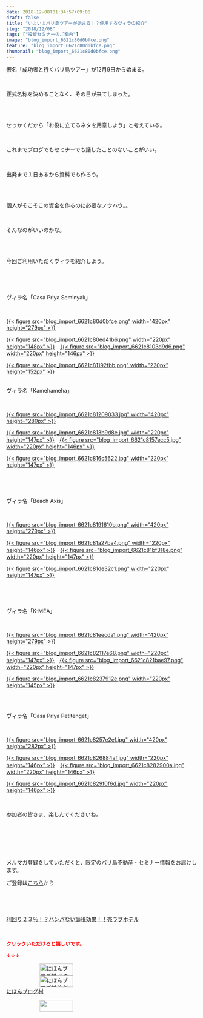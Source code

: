 ```yaml
---
date: 2018-12-08T01:34:57+09:00
draft: false
title: "いよいよバリ島ツアーが始まる！？使用するヴィラの紹介"
slug: "2018/12/08"
tags: ["投資セミナーのご案内"]
image: "blog_import_6621c80d0bfce.png"
feature: "blog_import_6621c80d0bfce.png"
thumbnail: "blog_import_6621c80d0bfce.png"
---
```

<p>仮名「成功者と行くバリ島ツアー」が12月9日から始まる。</p><p> </p><p>正式名称を決めることなく、その日が来てしまった。</p><p> </p><p><br/>せっかくだから「お役に立てるネタを用意しよう」と考えている。</p><p> </p><p>これまでブログでもセミナーでも話したことのないことがいい。</p><p> </p><p>出発まで１日あるから資料でも作ろう。</p><p> </p><p><br/>個人がそこそこの資金を作るのに必要なノウハウ。。</p><p> </p><p>そんなのがいいのかな。</p><p> </p><p><br/>今回ご利用いただくヴィラを紹介しよう。</p><p> </p><p> </p><p>ヴィラ名「Casa Priya Seminyak」</p><p> </p><p><a href="blog_import_6621c80d0bfce.png">{{< figure src="blog_import_6621c80d0bfce.png" width="420px" height="279px" >}}</a></p><p><a href="blog_import_6621c80ed41b6.png">{{< figure src="blog_import_6621c80ed41b6.png" width="220px" height="148px" >}}</a>　<a href="blog_import_6621c8103d9d6.png">{{< figure src="blog_import_6621c8103d9d6.png" width="220px" height="146px" >}}</a></p><p><a href="blog_import_6621c81192fbb.png">{{< figure src="blog_import_6621c81192fbb.png" width="220px" height="152px" >}}</a></p><p><br/>ヴィラ名「Kamehameha」</p><p> </p><p><a href="blog_import_6621c81209033.jpg">{{< figure src="blog_import_6621c81209033.jpg" width="420px" height="280px" >}}</a></p><p><a href="blog_import_6621c813b9d8e.jpg">{{< figure src="blog_import_6621c813b9d8e.jpg" width="220px" height="147px" >}}</a>　<a href="blog_import_6621c8157ecc5.jpg">{{< figure src="blog_import_6621c8157ecc5.jpg" width="220px" height="146px" >}}</a></p><p><a href="blog_import_6621c816c5622.jpg">{{< figure src="blog_import_6621c816c5622.jpg" width="220px" height="147px" >}}</a></p><p> </p><p> </p><p>ヴィラ名「Beach Axis」</p><p> </p><p><a href="blog_import_6621c8191610b.png">{{< figure src="blog_import_6621c8191610b.png" width="420px" height="279px" >}}</a></p><p><a href="blog_import_6621c81a27ba4.png">{{< figure src="blog_import_6621c81a27ba4.png" width="220px" height="146px" >}}</a>　<a href="blog_import_6621c81bf318e.png">{{< figure src="blog_import_6621c81bf318e.png" width="220px" height="147px" >}}</a></p><p><a href="blog_import_6621c81de32c1.png">{{< figure src="blog_import_6621c81de32c1.png" width="220px" height="147px" >}}</a></p><p> </p><p> </p><p>ヴィラ名「K-MEA」</p><p> </p><p><a href="blog_import_6621c81eecda1.png">{{< figure src="blog_import_6621c81eecda1.png" width="420px" height="279px" >}}</a></p><p><a href="blog_import_6621c82117e68.png">{{< figure src="blog_import_6621c82117e68.png" width="220px" height="147px" >}}</a>　<a href="blog_import_6621c821bae97.png">{{< figure src="blog_import_6621c821bae97.png" width="220px" height="147px" >}}</a></p><p><a href="blog_import_6621c8237912e.png">{{< figure src="blog_import_6621c8237912e.png" width="220px" height="145px" >}}</a></p><p> </p><p><br/>ヴィラ名「Casa Priya Petitenget」</p><p> </p><p><a href="blog_import_6621c8257e2ef.jpg">{{< figure src="blog_import_6621c8257e2ef.jpg" width="420px" height="282px" >}}</a></p><p><a href="blog_import_6621c826884af.jpg">{{< figure src="blog_import_6621c826884af.jpg" width="220px" height="146px" >}}</a>　<a href="blog_import_6621c8282900a.jpg">{{< figure src="blog_import_6621c8282900a.jpg" width="220px" height="146px" >}}</a></p><p><a href="blog_import_6621c829f0f6d.jpg">{{< figure src="blog_import_6621c829f0f6d.jpg" width="220px" height="146px" >}}</a></p><p> </p><p>参加者の皆さま、楽しんでくださいね。</p><p> </p><p> </p><p> </p><p>メルマガ登録をしていただくと、限定のバリ島不動産・セミナー情報をお届けします。</p><p>ご登録は<a href="f9eeVI" target="_blank">こちら</a>から</p><p style="text-align: center;"> </p><p style="text-align: center;"> </p><p><a href="entry-12416230297.html#_=_" target="_blank">利回り２３％！？ハンパない節税効果！！売ラブホテル</a></p><p> </p><p><font color="#ff0000" size="2"><strong>クリックいただけると嬉しいです。</strong></font></p><p><font color="#ff0000" size="2"><strong>↓↓↓</strong></font></p><p><a href="ranking.html?p_cid=01260127" id="&amp;blogmura_banner" target="_blank"><img alt="にほんブログ村 その他生活ブログ 不動産投資へ" border="0" height="31" src="data:image/svg+xml;charset=utf-8,%3Csvg%20xmlns%3D%22http%3A%2F%2Fwww.w3.org%2F2000%2Fsvg%22%20title%3D%22Placeholder%20for%20Images%22%20role%3D%22presentation%22%20viewBox%3D%220%200%2088%2031%22%20%2F%3E" width="88" data-src="https://img-proxy.blog-video.jp/images?url=http%3A%2F%2Flife.blogmura.com%2Fhudousantoushi%2Fimg%2Fhudousantoushi88_31.gif" style="aspect-ratio: auto 88 / 31;"/><noscript><img alt="にほんブログ村 その他生活ブログ 不動産投資へ" border="0" height="31" src="https://img-proxy.blog-video.jp/images?url=http%3A%2F%2Flife.blogmura.com%2Fhudousantoushi%2Fimg%2Fhudousantoushi88_31.gif" width="88"></noscript></a><br/><a href="ranking.html?p_cid=01260127" target="_blank"><img alt="にほんブログ村 海外生活ブログ バリ島情報へ" border="0" height="31" src="data:image/svg+xml;charset=utf-8,%3Csvg%20xmlns%3D%22http%3A%2F%2Fwww.w3.org%2F2000%2Fsvg%22%20title%3D%22Placeholder%20for%20Images%22%20role%3D%22presentation%22%20viewBox%3D%220%200%2088%2031%22%20%2F%3E" width="88" data-src="https://img-proxy.blog-video.jp/images?url=http%3A%2F%2Foverseas.blogmura.com%2Fbali%2Fimg%2Fbali88_31.gif" style="aspect-ratio: auto 88 / 31;"/><noscript><img alt="にほんブログ村 海外生活ブログ バリ島情報へ" border="0" height="31" src="https://img-proxy.blog-video.jp/images?url=http%3A%2F%2Foverseas.blogmura.com%2Fbali%2Fimg%2Fbali88_31.gif" width="88"></noscript></a><br/><a href="ranking.html?p_cid=01260127" target="_blank">にほんブログ村</a></p><p><a href="link.php?1804582" title="人気ブログランキングへ"><img border="0" height="31" src="data:image/svg+xml;charset=utf-8,%3Csvg%20xmlns%3D%22http%3A%2F%2Fwww.w3.org%2F2000%2Fsvg%22%20title%3D%22Placeholder%20for%20Images%22%20role%3D%22presentation%22%20viewBox%3D%220%200%2088%2031%22%20%2F%3E" width="88" data-src="https://blog.with2.net/img/banner/banner_22.gif" style="aspect-ratio: auto 88 / 31;"/><noscript><img border="0" height="31" src="https://blog.with2.net/img/banner/banner_22.gif" width="88"></noscript></a></p><p> </p>

